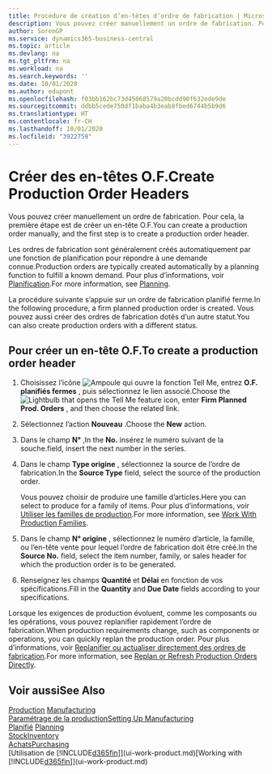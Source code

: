 ```yaml
---
title: Procédure de création d’en-têtes d’ordre de fabrication | Microsoft Docs
description: Vous pouvez créer manuellement un ordre de fabrication. Pour cela, la première étape est de créer un en-tête O.F.
author: SorenGP
ms.service: dynamics365-business-central
ms.topic: article
ms.devlang: na
ms.tgt_pltfrm: na
ms.workload: na
ms.search.keywords: ''
ms.date: 10/01/2020
ms.author: edupont
ms.openlocfilehash: f03bb162bc73d45068579a20bcdd90f632ede9de
ms.sourcegitcommit: ddbb5cede750df1baba4b3eab8fbed6744b5b9d6
ms.translationtype: HT
ms.contentlocale: fr-CH
ms.lasthandoff: 10/01/2020
ms.locfileid: "3922759"
---
```

# <a name="create-production-order-headers"></a><span data-ttu-id="fd4a0-103">Créer des en-têtes O.F.</span><span class="sxs-lookup"><span data-stu-id="fd4a0-103">Create Production Order Headers</span></span>
<span data-ttu-id="fd4a0-104">Vous pouvez créer manuellement un ordre de fabrication. Pour cela, la première étape est de créer un en-tête O.F.</span><span class="sxs-lookup"><span data-stu-id="fd4a0-104">You can create a production order manually, and the first step is to create a production order header.</span></span>

<span data-ttu-id="fd4a0-105">Les ordres de fabrication sont généralement créés automatiquement par une fonction de planification pour répondre à une demande connue.</span><span class="sxs-lookup"><span data-stu-id="fd4a0-105">Production orders are typically created automatically by a planning function to fulfill a known demand.</span></span> <span data-ttu-id="fd4a0-106">Pour plus d’informations, voir [Planification](production-planning.md).</span><span class="sxs-lookup"><span data-stu-id="fd4a0-106">For more information, see [Planning](production-planning.md).</span></span>   

<span data-ttu-id="fd4a0-107">La procédure suivante s’appuie sur un ordre de fabrication planifié ferme.</span><span class="sxs-lookup"><span data-stu-id="fd4a0-107">In the following procedure, a firm planned production order is created.</span></span> <span data-ttu-id="fd4a0-108">Vous pouvez aussi créer des ordres de fabrication dotés d’un autre statut.</span><span class="sxs-lookup"><span data-stu-id="fd4a0-108">You can also create production orders with a different status.</span></span>  

## <a name="to-create-a-production-order-header"></a><span data-ttu-id="fd4a0-109">Pour créer un en-tête O.F.</span><span class="sxs-lookup"><span data-stu-id="fd4a0-109">To create a production order header</span></span>  
1.  <span data-ttu-id="fd4a0-110">Choisissez l’icône ![Ampoule qui ouvre la fonction Tell Me](media/ui-search/search_small.png "Dites-moi ce que vous voulez faire"), entrez **O.F. planifiés fermes** , puis sélectionnez le lien associé.</span><span class="sxs-lookup"><span data-stu-id="fd4a0-110">Choose the ![Lightbulb that opens the Tell Me feature](media/ui-search/search_small.png "Tell me what you want to do") icon, enter **Firm Planned Prod. Orders** , and then choose the related link.</span></span>  
2.  <span data-ttu-id="fd4a0-111">Sélectionnez l’action **Nouveau** .</span><span class="sxs-lookup"><span data-stu-id="fd4a0-111">Choose the **New** action.</span></span>  
3.  <span data-ttu-id="fd4a0-112">Dans le champ **N°** ,</span><span class="sxs-lookup"><span data-stu-id="fd4a0-112">In the **No.**</span></span> <span data-ttu-id="fd4a0-113">insérez le numéro suivant de la souche.</span><span class="sxs-lookup"><span data-stu-id="fd4a0-113">field, insert the next number in the series.</span></span>  
4.  <span data-ttu-id="fd4a0-114">Dans le champ **Type origine** , sélectionnez la source de l’ordre de fabrication.</span><span class="sxs-lookup"><span data-stu-id="fd4a0-114">In the **Source Type** field, select the source of the production order.</span></span>

    <span data-ttu-id="fd4a0-115">Vous pouvez choisir de produire une famille d’articles.</span><span class="sxs-lookup"><span data-stu-id="fd4a0-115">Here you can select to produce for a family of items.</span></span> <span data-ttu-id="fd4a0-116">Pour plus d’informations, voir [Utiliser les familles de production](production-how-work-family.md).</span><span class="sxs-lookup"><span data-stu-id="fd4a0-116">For more information, see [Work With Production Families](production-how-work-family.md).</span></span>
5.  <span data-ttu-id="fd4a0-117">Dans le champ **N° origine** , sélectionnez le numéro d’article, la famille, ou l’en-tête vente pour lequel l’ordre de fabrication doit être créé.</span><span class="sxs-lookup"><span data-stu-id="fd4a0-117">In the **Source No.** field, select the item number, family, or sales header for which the production order is to be generated.</span></span>  
6.  <span data-ttu-id="fd4a0-118">Renseignez les champs **Quantité** et **Délai** en fonction de vos spécifications.</span><span class="sxs-lookup"><span data-stu-id="fd4a0-118">Fill in the **Quantity** and **Due Date** fields according to your specifications.</span></span>  

<span data-ttu-id="fd4a0-119">Lorsque les exigences de production évoluent, comme les composants ou les opérations, vous pouvez replanifier rapidement l’ordre de fabrication.</span><span class="sxs-lookup"><span data-stu-id="fd4a0-119">When production requirements change, such as components or operations, you can quickly replan the production order.</span></span> <span data-ttu-id="fd4a0-120">Pour plus d’informations, voir [Replanifier ou actualiser directement des ordres de fabrication](production-how-to-replan-refresh-production-orders.md).</span><span class="sxs-lookup"><span data-stu-id="fd4a0-120">For more information, see [Replan or Refresh Production Orders Directly](production-how-to-replan-refresh-production-orders.md).</span></span> 

## <a name="see-also"></a><span data-ttu-id="fd4a0-121">Voir aussi</span><span class="sxs-lookup"><span data-stu-id="fd4a0-121">See Also</span></span>  
<span data-ttu-id="fd4a0-122">[Production](production-manage-manufacturing.md)  </span><span class="sxs-lookup"><span data-stu-id="fd4a0-122">[Manufacturing](production-manage-manufacturing.md)  </span></span>  
[<span data-ttu-id="fd4a0-123">Paramétrage de la production</span><span class="sxs-lookup"><span data-stu-id="fd4a0-123">Setting Up Manufacturing</span></span>](production-configure-production-processes.md)  
<span data-ttu-id="fd4a0-124">[Planifié](production-planning.md)    </span><span class="sxs-lookup"><span data-stu-id="fd4a0-124">[Planning](production-planning.md)    </span></span>  
[<span data-ttu-id="fd4a0-125">Stock</span><span class="sxs-lookup"><span data-stu-id="fd4a0-125">Inventory</span></span>](inventory-manage-inventory.md)  
[<span data-ttu-id="fd4a0-126">Achats</span><span class="sxs-lookup"><span data-stu-id="fd4a0-126">Purchasing</span></span>](purchasing-manage-purchasing.md)  
<span data-ttu-id="fd4a0-127">[Utilisation de [!INCLUDE[d365fin](includes/d365fin_md.md)]](ui-work-product.md)</span><span class="sxs-lookup"><span data-stu-id="fd4a0-127">[Working with [!INCLUDE[d365fin](includes/d365fin_md.md)]](ui-work-product.md)</span></span>
